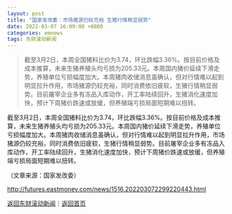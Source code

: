```yaml
---
layout: post
title: "国家发改委：市场猪源仍较充裕 生猪行情稍显弱势"
date: 2022-03-07 16:09:00 +0800
categories: emnews
tags: 东财滚动新闻
---
```

> 截至3月2日，本周全国猪料比价为3.74，环比跌幅3.36%。按目前价格及成本推算，未来生猪养殖头均亏损为205.33元。本周国内猪价延续下滑走势，养殖单位亏损幅度加大。本周猪肉收储消息虽确认，但对行情难以起到明显拉升作用，市场猪源仍较充裕，同时消费依旧疲软，生猪行情稍显弱势。目前屠宰企业多有冻品入库动作，开工率陆续回升，生猪消化速度加快，预计下周猪价跌速或放缓，但养殖端亏损局面短期难以扭转。

<p>截至3月2日，本周全国猪料比价为3.74，环比跌幅3.36%。按目前价格及成本推算，未来生猪养殖头均亏损为205.33元。本周国内猪价延续下滑走势，养殖单位亏损幅度加大。本周猪肉收储消息虽确认，但对行情难以起到明显拉升作用，市场猪源仍较充裕，同时消费依旧疲软，生猪行情稍显弱势。目前屠宰企业多有冻品入库动作，开工率陆续回升，生猪消化速度加快，预计下周猪价跌速或放缓，但养殖端亏损局面短期难以扭转。</p><p class="em_media">（文章来源：国家发改委）</p>

<http://futures.eastmoney.com/news/1516,202203072299220443.html>

[返回东财滚动新闻](//finews.withounder.com/emnews/)｜[返回首页](//finews.withounder.com/)